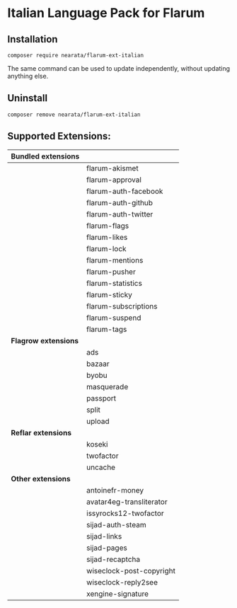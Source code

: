 # Italian Language Pack for Flarum

## Installation

```shell
composer require nearata/flarum-ext-italian
```

The same command can be used to update independently, without updating anything else.

## Uninstall

```shell
composer remove nearata/flarum-ext-italian
```

## Supported Extensions:

| **Bundled extensions** | |
| --- | --- |
| | flarum-akismet |
| | flarum-approval |
| | flarum-auth-facebook |
| | flarum-auth-github |
| | flarum-auth-twitter |
| | flarum-flags |
| | flarum-likes |
| | flarum-lock |
| | flarum-mentions |
| | flarum-pusher |
| | flarum-statistics |
| | flarum-sticky |
| | flarum-subscriptions |
| | flarum-suspend |
| | flarum-tags |
| **Flagrow extensions** | |
| | ads |
| | bazaar |
| | byobu |
| | masquerade |
| | passport |
| | split |
| | upload |
| **Reflar extensions** | |
| | koseki |
| | twofactor |
| | uncache |
| **Other extensions** | |
| | antoinefr-money |
| | avatar4eg-transliterator |
| | issyrocks12-twofactor |
| | sijad-auth-steam |
| | sijad-links |
| | sijad-pages |
| | sijad-recaptcha |
| | wiseclock-post-copyright |
| | wiseclock-reply2see |
| | xengine-signature |
